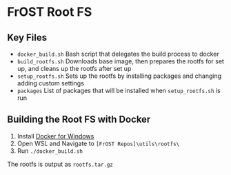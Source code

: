 # FrOST Root FS

## Key Files
 - `docker_build.sh` Bash script that delegates the build process to docker
 - `build_rootfs.sh` Downloads base image, then prepares the rootfs for set up, and cleans up the rootfs after set up
 - `setup_rootfs.sh` Sets up the rootfs by installing packages and changing adding custom settings
 - `packages` List of packages that will be installed when `setup_rootfs.sh` is run

## Building the Root FS with Docker
1. Install [Docker for Windows](https://docs.docker.com/docker-for-windows/install/)
2. Open WSL and Navigate to `[FrOST Repos]\utils\rootfs\`
3. Run `./docker_build.sh`  

The rootfs is output as `rootfs.tar.gz` 
